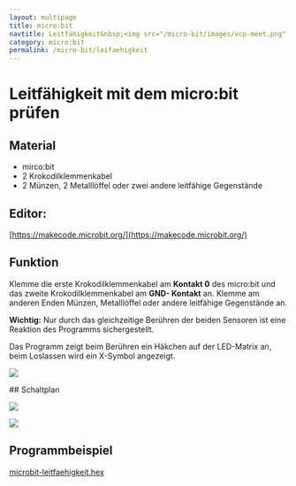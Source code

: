 ```yaml
---
layout: multipage
title: micro:bit
navtitle: Leitfähigkeit&nbsp;<img src="/micro-bit/images/vcp-meet.png" title="Dieses Angebot kann auch über VCP-Meet genutzt werden.">
category: micro:bit
permalink: /micro-bit/leifaehigkeit
---
```

# Leitfähigkeit mit dem micro:bit prüfen

## Material
+ mirco:bit
+ 2 Krokodilklemmenkabel
+ 2 Münzen, 2 Metalllöffel oder zwei andere leitfähige
Gegenstände

## Editor:

[https://makecode.microbit.org/](https://makecode.microbit.org/)

<div style="page-break-after: always;"></div>

## Funktion

Klemme die erste Krokodilklemmenkabel am **Kontakt 0** des micro:bit und das zweite Krokodilklemmenkabel am **GND-
Kontakt** an. Klemme am anderen Enden Münzen, Metalllöffel oder andere leitfähige
Gegenstände an.

<div class="alert alert-info" role="alert">
<b>Wichtig:</b> Nur durch das gleichzeitige Berühren der beiden Sensoren ist eine Reaktion des Programms sichergestellt.
</div>

Das Programm zeigt beim Berühren ein Häkchen auf der LED-Matrix an, beim Loslassen wird ein X-Symbol angezeigt.

![](images/leitfaehigeit_microbit.gif)
<div style="page-break-after: always;"></div>
## Schaltplan

![](images/micro-bit_knete.png)

![](images/micro-bit-Screenshot_knete_leitfaehigkeit.png)

## Programmbeispiel
[microbit-leitfaehigkeit.hex](appendix/microbit-leitfaehigkeit.hex)
